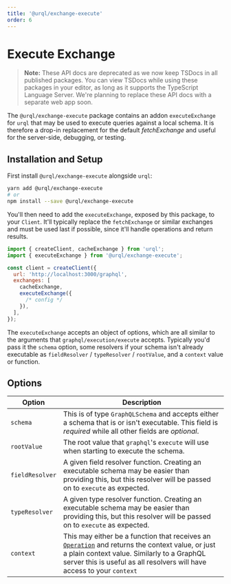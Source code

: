 ```yaml
---
title: '@urql/exchange-execute'
order: 6
---
```


# Execute Exchange

> **Note:** These API docs are deprecated as we now keep TSDocs in all published packages.
> You can view TSDocs while using these packages in your editor, as long as it supports the
> TypeScript Language Server.
> We're planning to replace these API docs with a separate web app soon.

The `@urql/exchange-execute` package contains an addon `executeExchange` for `urql` that may be used to
execute queries against a local schema. It is therefore a drop-in replacement for the default
_fetchExchange_ and useful for the server-side, debugging, or testing.

## Installation and Setup

First install `@urql/exchange-execute` alongside `urql`:

```sh
yarn add @urql/exchange-execute
# or
npm install --save @urql/exchange-execute
```

You'll then need to add the `executeExchange`, exposed by this package, to your `Client`.
It'll typically replace the `fetchExchange` or similar exchanges and must be used last if possible,
since it'll handle operations and return results.

```js
import { createClient, cacheExchange } from 'urql';
import { executeExchange } from '@urql/exchange-execute';

const client = createClient({
  url: 'http://localhost:3000/graphql',
  exchanges: [
    cacheExchange,
    executeExchange({
      /* config */
    }),
  ],
});
```

The `executeExchange` accepts an object of options, which are all similar to the arguments that
`graphql/execution/execute` accepts. Typically you'd pass it the `schema` option, some resolvers
if your schema isn't already executable as `fieldResolver` / `typeResolver` / `rootValue`,
and a `context` value or function.

## Options

| Option          | Description                                                                                                                                                                                                                                      |
| --------------- | ------------------------------------------------------------------------------------------------------------------------------------------------------------------------------------------------------------------------------------------------ |
| `schema`        | This is of type `GraphQLSchema` and accepts either a schema that is or isn't executable. This field is _required_ while all other fields are _optional_.                                                                                         |
| `rootValue`     | The root value that `graphql`'s `execute` will use when starting to execute the schema.                                                                                                                                                          |
| `fieldResolver` | A given field resolver function. Creating an executable schema may be easier than providing this, but this resolver will be passed on to `execute` as expected.                                                                                  |
| `typeResolver`  | A given type resolver function. Creating an executable schema may be easier than providing this, but this resolver will be passed on to `execute` as expected.                                                                                   |
| `context`       | This may either be a function that receives an [`Operation`](./core.md#operation) and returns the context value, or just a plain context value. Similarly to a GraphQL server this is useful as all resolvers will have access to your `context` |
